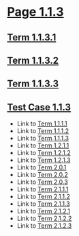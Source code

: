 # [Page 1.1.3](#page-113)

## [Term 1.1.3.1](#term-1131)

## [Term 1.1.3.2](#term-1132)

## [Term 1.1.3.3](#term-1133)

## [Test Case 1.1.3](#test-case-113)

*   Link to [Term 1.1.1.1](./page-1-1-1.html#term-1111)
*   Link to [Term 1.1.1.2](./page-1-1-1.html#term-1112)
*   Link to [Term 1.1.1.3](./page-1-1-1.html#term-1113)
*   Link to [Term 1.2.1.1](../section-1-2/page-1-2-1.html#term-1211)
*   Link to [Term 1.2.1.2](../section-1-2/page-1-2-1.html#term-1212)
*   Link to [Term 1.2.1.3](../section-1-2/page-1-2-1.html#term-1213)
*   Link to [Term 2.0.1](../../chapter-2/page-2-0.html#term-201)
*   Link to [Term 2.0.2](../../chapter-2/page-2-0.html#term-202)
*   Link to [Term 2.0.3](../../chapter-2/page-2-0.html#term-203)
*   Link to [Term 2.1.1.1](../../chapter-2/section-2-1/page-2-1-1.html#term-2111)
*   Link to [Term 2.1.1.2](../../chapter-2/section-2-1/page-2-1-1.html#term-2112)
*   Link to [Term 2.1.1.3](../../chapter-2/section-2-1/page-2-1-1.html#term-2113)
*   Link to [Term 2.1.2.1](../../chapter-2/section-2-1/page-2-1-2.html#term-2121)
*   Link to [Term 2.1.2.2](../../chapter-2/section-2-1/page-2-1-2.html#term-2122)
*   Link to [Term 2.1.2.3](../../chapter-2/section-2-1/page-2-1-2.html#term-2123)
